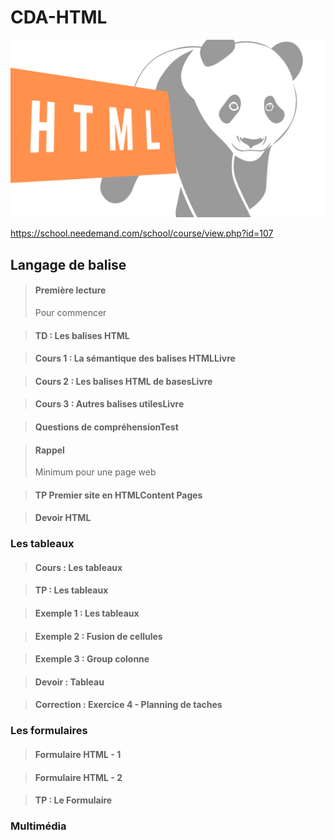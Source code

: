 # CDA-HTML 
![coursJava](https://raw.githubusercontent.com/lauree-p/cda-html/main/assets/coursHTML.png)

https://school.needemand.com/school/course/view.php?id=107

## Langage de balise



>#### Première lecture
> Pour commencer

>#### TD : Les balises HTML

>#### Cours 1 : La sémantique des balises HTMLLivre

>#### Cours 2 : Les balises HTML de basesLivre

>#### Cours 3 : Autres balises utilesLivre

>#### Questions de compréhensionTest

>#### Rappel
> Minimum pour une page web

>#### TP Premier site en HTMLContent Pages

>#### Devoir HTML

### Les tableaux

>#### Cours : Les tableaux

>#### TP : Les tableaux

>#### Exemple 1 : Les tableaux

>#### Exemple 2 : Fusion de cellules

>#### Exemple 3 : Group colonne

>#### Devoir : Tableau

>#### Correction : Exercice 4 - Planning de taches

### Les formulaires

>#### Formulaire HTML - 1 

>#### Formulaire HTML - 2

>#### TP : Le Formulaire

### Multimédia